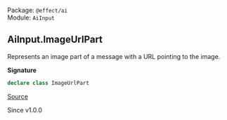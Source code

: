Package: `@effect/ai`<br />
Module: `AiInput`<br />

## AiInput.ImageUrlPart

Represents an image part of a message with a URL pointing to the image.

**Signature**

```ts
declare class ImageUrlPart
```

[Source](https://github.com/Effect-TS/effect/tree/main/packages/ai/ai/src/AiInput.ts#L208)

Since v1.0.0